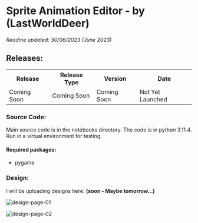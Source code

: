 # Sprite Animation Editor - by (LastWorldDeer)

*Readme updated: 30/06/2023 (June 2023)*

## Releases:
<table>
<tr>
    <th>Release</th>
    <th>Release Type</th>
    <th>Version</th>
    <th>Date</th>
</tr>
<tr>
    <td>Coming Soon</td>
    <td>Coming Soon</td>
    <td>Coming Soon</td>
    <td>Not Yet Launched</td>
</tr>
</table>

### Source Code:
Main source code is in the notebooks directory. The code is in python 3.11.4. <br>
Run in a virtual environment for testing. 
#### **Required packages:**
* pygame

### Design:
I will be uploading designs here: **(soon - Maybe tomorrow...)**

![design-page-01](docs/imgs/Frame15.jpg)

![design-page-02](docs/imgs/Frame16.jpg)
